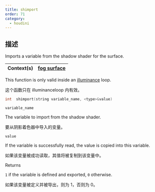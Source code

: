 ```yaml
---
title: shimport
order: 71
category:
  - houdini
---
```

    
## 描述

Imports a variable from the shadow shader for the surface.

| Context(s) | [fog](../contexts/fog.html)[ surface](../contexts/surface.html) |
| ---------- | --------------------------------------------------------------- |

This function is only valid inside an [illuminance](illuminance.html "Loops
through all light sources in the scene, calling the light shader for each
light source to set the Cl and L global variables.") loop.

这个函数只在 illuminanceloop 内有效。

```c
int  shimport(string variable_name, <type>&value)
```

`variable_name`

The variable to import from the shadow shader.

要从阴影着色器中导入的变量。

`value`

If the variable is successfully read, the value is copied into this variable.

如果该变量被成功读取，其值将被复制到该变量中。

Returns

`1` if the variable is defined and exported, `0` otherwise.

如果该变量被定义并被导出，则为 1，否则为 0。
